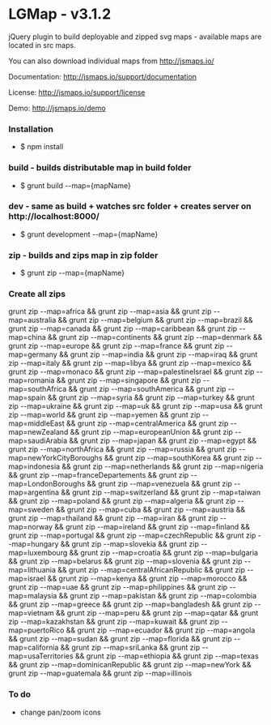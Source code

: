 # LGMap - v3.1.2

jQuery plugin to build deployable and zipped svg maps - available maps are located in src maps.

You can also download individual maps from http://jsmaps.io/

Documentation: http://jsmaps.io/support/documentation

License: http://jsmaps.io/support/license

Demo: http://jsmaps.io/demo

### Installation
* $ npm install

### build - builds distributable map in build folder
* $ grunt build --map={mapName}

### dev - same as build + watches src folder + creates server on http://localhost:8000/
* $ grunt development --map={mapName}

### zip - builds and zips map in zip folder
* $ grunt zip --map={mapName}


### Create all zips

grunt zip --map=africa && grunt zip --map=asia && grunt zip --map=australia && grunt zip --map=belgium && grunt zip --map=brazil && grunt zip --map=canada && grunt zip --map=caribbean && grunt zip --map=china && grunt zip --map=continents && grunt zip --map=denmark && grunt zip --map=europe && grunt zip --map=france && grunt zip --map=germany && grunt zip --map=india && grunt zip --map=iraq && grunt zip --map=italy && grunt zip --map=libya && grunt zip --map=mexico && grunt zip --map=monaco && grunt zip --map=palestineIsrael && grunt zip --map=romania && grunt zip --map=singapore && grunt zip --map=southAfrica && grunt zip --map=southAmerica && grunt zip --map=spain && grunt zip --map=syria && grunt zip --map=turkey && grunt zip --map=ukraine && grunt zip --map=uk && grunt zip --map=usa && grunt zip --map=world && grunt zip --map=yemen && grunt zip --map=middleEast && grunt zip --map=centralAmerica && grunt zip --map=newZealand && grunt zip --map=europeanUnion && grunt zip --map=saudiArabia && grunt zip --map=japan && grunt zip --map=egypt && grunt zip --map=northAfrica && grunt zip --map=russia && grunt zip --map=newYorkCityBoroughs && grunt zip --map=southKorea && grunt zip --map=indonesia && grunt zip --map=netherlands && grunt zip --map=nigeria && grunt zip --map=franceDepartements && grunt zip --map=LondonBoroughs && grunt zip --map=venezuela && grunt zip --map=argentina && grunt zip --map=switzerland && grunt zip --map=taiwan && grunt zip --map=poland && grunt zip --map=algeria && grunt zip --map=sweden && grunt zip --map=cuba && grunt zip --map=austria && grunt zip --map=thailand && grunt zip --map=iran && grunt zip --map=norway && grunt zip --map=ireland && grunt zip --map=finland && grunt zip --map=portugal && grunt zip --map=czechRepublic && grunt zip --map=hungary && grunt zip --map=slovekia && grunt zip --map=luxembourg && grunt zip --map=croatia && grunt zip --map=bulgaria && grunt zip --map=belarus && grunt zip --map=slovenia && grunt zip --map=lithuania && grunt zip --map=centralAfricanRepublic && grunt zip --map=israel && grunt zip --map=kenya && grunt zip --map=morocco && grunt zip --map=uae && grunt zip --map=philippines && grunt zip --map=malaysia && grunt zip --map=pakistan && grunt zip --map=colombia && grunt zip --map=greece && grunt zip --map=bangladesh && grunt zip --map=vietnam && grunt zip --map=peru && grunt zip --map=qatar && grunt zip --map=kazakhstan && grunt zip --map=kuwait && grunt zip --map=puertoRico && grunt zip --map=ecuador && grunt zip --map=angola && grunt zip --map=sudan && grunt zip --map=florida && grunt zip --map=california && grunt zip --map=sriLanka && grunt zip --map=usaTerritories && grunt zip --map=ethiopia && grunt zip --map=texas && grunt zip --map=dominicanRepublic && grunt zip --map=newYork && grunt zip --map=guatemala && grunt zip --map=illinois

### To do

* change pan/zoom icons
